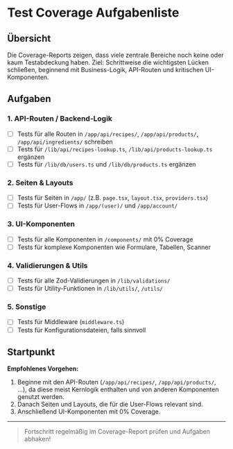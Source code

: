 # Test Coverage Aufgabenliste

## Übersicht

Die Coverage-Reports zeigen, dass viele zentrale Bereiche noch keine oder kaum Testabdeckung haben. Ziel: Schrittweise die wichtigsten Lücken schließen, beginnend mit Business-Logik, API-Routen und kritischen UI-Komponenten.

## Aufgaben

### 1. API-Routen / Backend-Logik

- [ ] Tests für alle Routen in `/app/api/recipes/`, `/app/api/products/`, `/app/api/ingredients/` schreiben
- [ ] Tests für `/lib/api/recipes-lookup.ts`, `/lib/api/products-lookup.ts` ergänzen
- [ ] Tests für `/lib/db/users.ts` und `/lib/db/products.ts` ergänzen

### 2. Seiten & Layouts

- [ ] Tests für Seiten in `/app/` (z.B. `page.tsx`, `layout.tsx`, `providers.tsx`)
- [ ] Tests für User-Flows in `/app/(user)/` und `/app/account/`

### 3. UI-Komponenten

- [ ] Tests für alle Komponenten in `/components/` mit 0% Coverage
- [ ] Tests für komplexe Komponenten wie Formulare, Tabellen, Scanner

### 4. Validierungen & Utils

- [ ] Tests für alle Zod-Validierungen in `/lib/validations/`
- [ ] Tests für Utility-Funktionen in `/lib/utils/`, `/utils/`

### 5. Sonstige

- [ ] Tests für Middleware (`middleware.ts`)
- [ ] Tests für Konfigurationsdateien, falls sinnvoll

## Startpunkt

**Empfohlenes Vorgehen:**

1. Beginne mit den API-Routen (`/app/api/recipes/`, `/app/api/products/`, ...), da diese meist Kernlogik enthalten und von anderen Komponenten genutzt werden.
2. Danach Seiten und Layouts, die für die User-Flows relevant sind.
3. Anschließend UI-Komponenten mit 0% Coverage.

---

> Fortschritt regelmäßig im Coverage-Report prüfen und Aufgaben abhaken!
